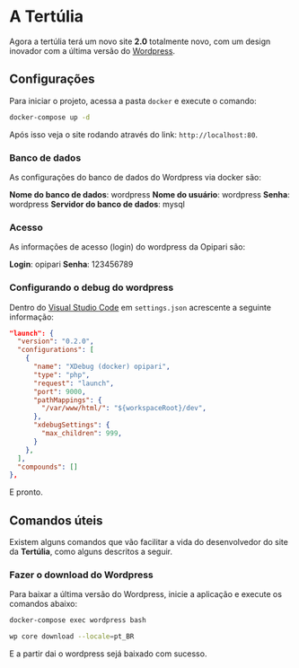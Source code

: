 # A Tertúlia

Agora a tertúlia terá um novo site **2.0** totalmente novo, com um design inovador com a última versão do [Wordpress]().

## Configurações

Para iniciar o projeto, acessa a pasta `docker` e execute o comando: 

```sh
docker-compose up -d
```

Após isso veja o site rodando através do link: `http://localhost:80`.

### Banco de dados

As configurações do banco de dados do Wordpress via docker são: 

**Nome do banco de dados**: wordpress
**Nome do usuário**: wordpress
**Senha**: wordpress
**Servidor do banco de dados**: mysql

### Acesso

As informações de acesso (login) do wordpress da Opipari são:

**Login**: opipari
**Senha**: 123456789

### Configurando o debug do wordpress

Dentro do [Visual Studio Code]() em `settings.json` acrescente a seguinte informação:

```json
"launch": {
  "version": "0.2.0",
  "configurations": [
    {
      "name": "XDebug (docker) opipari",
      "type": "php",
      "request": "launch",
      "port": 9000,
      "pathMappings": {
        "/var/www/html/": "${workspaceRoot}/dev",
      },
      "xdebugSettings": {
        "max_children": 999,
      }
    },
  ],
  "compounds": []
},
```

E pronto.

## Comandos úteis

Existem alguns comandos que vão facilitar a vida do desenvolvedor do site da **Tertúlia**, como alguns descritos a seguir.

### Fazer o download do Wordpress

Para baixar a última versão do Wordpress, inicie a aplicação e execute os comandos abaixo:

```sh
docker-compose exec wordpress bash

wp core download --locale=pt_BR
```

E a partir dai o wordpress sejá baixado com sucesso.